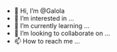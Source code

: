 - 👋 Hi, I’m @Galola
- 👀 I’m interested in ...
- 🌱 I’m currently learning ...
- 💞️ I’m looking to collaborate on ...
- 📫 How to reach me ...

<!---
Galola/Galola is a ✨ special ✨ repository because its `README.md` (this file) appears on your GitHub profile.
You can click the Preview link to take a look at your changes.
--->
